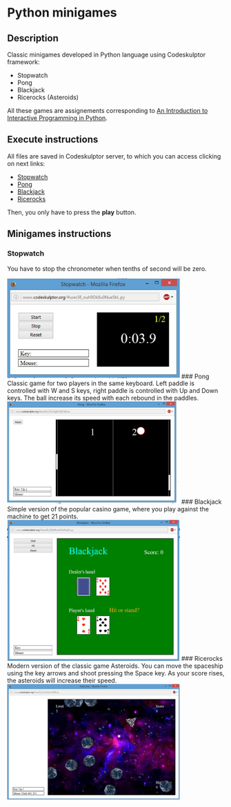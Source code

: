 # Python minigames
## Description
Classic minigames developed in Python language using Codeskulptor framework:
- Stopwatch
- Pong
- Blackjack
- Ricerocks (Asteroids)

All these games are assignements corresponding to [An Introduction to Interactive Programming in Python](https://www.coursera.org/learn/interactive-python-1).

## Execute instructions
All files are saved in Codeskulptor server, to which you can access clicking on next links:
- [Stopwatch](http://www.codeskulptor.org/#user38_nuh9Ok8u0NueSbL.py)
- [Pong](http://www.codeskulptor.org/#user38_OGv13g6I21QFQ05.py)
- [Blackjack](http://www.codeskulptor.org/#user38_I8QsNnmOUnWcpPr.py)
- [Ricerocks](http://www.codeskulptor.org/#user38_XswOe2pa1UaRiIE.py)

Then, you only have to press the **play** button.

## Minigames instructions
### Stopwatch
You have to stop the chronometer when tenths of second will be zero.

<img src="./screenshots/stopwatch.jpg" alt="Stopwatch" width="400">
### Pong
Classic game for two players in the same keyboard. Left paddle is controlled with W and S keys, right paddle is controlled with Up and Down keys. The ball increase its speed with each rebound in the paddles.

<img src="./screenshots/pong.JPG" alt="Pong" width="400">
### Blackjack
Simple version of the popular casino game, where you play against the machine to get 21 points.

<img src="./screenshots/blackjack.JPG" alt="Blackjack" width="400">
### Ricerocks
Modern version of the classic game Asteroids. You can move the spaceship using the key arrows and shoot pressing the Space key. As your score rises, the asteroids will increase their speed.

<img src="./screenshots/ricerocks.JPG" alt="Ricerocks" width="400">




